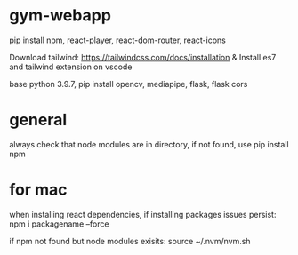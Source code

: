 # gym-webapp

pip install npm, react-player, react-dom-router, react-icons

Download tailwind: https://tailwindcss.com/docs/installation & Install es7 and tailwind extension on vscode

base python 3.9.7, pip install opencv, mediapipe, flask, flask cors

# general
always check that node modules are in directory, if not found, use pip install npm

# for mac
when installing react dependencies, if installing packages issues persist: npm i packagename –force

if npm not found but node modules exisits: source ~/.nvm/nvm.sh
